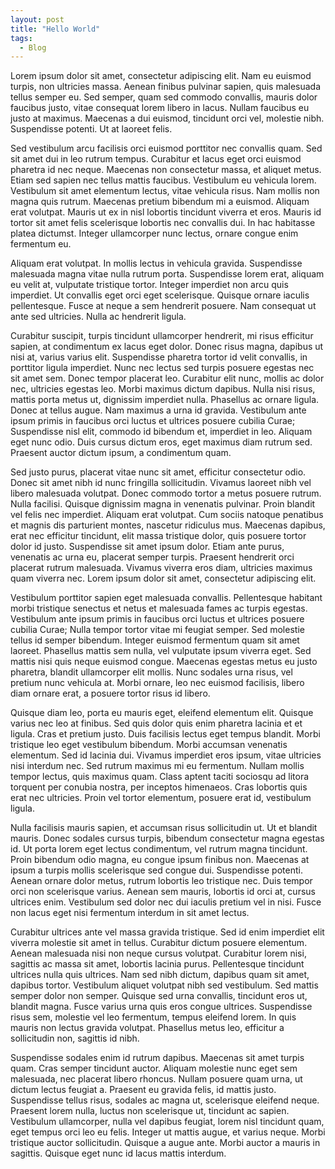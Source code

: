 ```yaml
---
layout: post
title: "Hello World"
tags: 
  - Blog
---
```

Lorem ipsum dolor sit amet, consectetur adipiscing elit. Nam eu euismod turpis, non ultricies massa. Aenean finibus pulvinar sapien, quis malesuada tellus semper eu. Sed semper, quam sed commodo convallis, mauris dolor faucibus justo, vitae consequat lorem libero in lacus. Nullam faucibus eu justo at maximus. Maecenas a dui euismod, tincidunt orci vel, molestie nibh. Suspendisse potenti. Ut at laoreet felis.

Sed vestibulum arcu facilisis orci euismod porttitor nec convallis quam. Sed sit amet dui in leo rutrum tempus. Curabitur et lacus eget orci euismod pharetra id nec neque. Maecenas non consectetur massa, et aliquet metus. Etiam sed sapien nec tellus mattis faucibus. Vestibulum eu vehicula lorem. Vestibulum sit amet elementum lectus, vitae vehicula risus. Nam mollis non magna quis rutrum. Maecenas pretium bibendum mi a euismod. Aliquam erat volutpat. Mauris ut ex in nisl lobortis tincidunt viverra et eros. Mauris id tortor sit amet felis scelerisque lobortis nec convallis dui. In hac habitasse platea dictumst. Integer ullamcorper nunc lectus, ornare congue enim fermentum eu.

Aliquam erat volutpat. In mollis lectus in vehicula gravida. Suspendisse malesuada magna vitae nulla rutrum porta. Suspendisse lorem erat, aliquam eu velit at, vulputate tristique tortor. Integer imperdiet non arcu quis imperdiet. Ut convallis eget orci eget scelerisque. Quisque ornare iaculis pellentesque. Fusce at neque a sem hendrerit posuere. Nam consequat ut ante sed ultricies. Nulla ac hendrerit ligula.

Curabitur suscipit, turpis tincidunt ullamcorper hendrerit, mi risus efficitur sapien, at condimentum ex lacus eget dolor. Donec risus magna, dapibus ut nisi at, varius varius elit. Suspendisse pharetra tortor id velit convallis, in porttitor ligula imperdiet. Nunc nec lectus sed turpis posuere egestas nec sit amet sem. Donec tempor placerat leo. Curabitur elit nunc, mollis ac dolor nec, ultricies egestas leo. Morbi maximus dictum dapibus. Nulla nisi risus, mattis porta metus ut, dignissim imperdiet nulla. Phasellus ac ornare ligula. Donec at tellus augue. Nam maximus a urna id gravida. Vestibulum ante ipsum primis in faucibus orci luctus et ultrices posuere cubilia Curae; Suspendisse nisl elit, commodo id bibendum et, imperdiet in leo. Aliquam eget nunc odio. Duis cursus dictum eros, eget maximus diam rutrum sed. Praesent auctor dictum ipsum, a condimentum quam.

Sed justo purus, placerat vitae nunc sit amet, efficitur consectetur odio. Donec sit amet nibh id nunc fringilla sollicitudin. Vivamus laoreet nibh vel libero malesuada volutpat. Donec commodo tortor a metus posuere rutrum. Nulla facilisi. Quisque dignissim magna in venenatis pulvinar. Proin blandit vel felis nec imperdiet. Aliquam erat volutpat. Cum sociis natoque penatibus et magnis dis parturient montes, nascetur ridiculus mus. Maecenas dapibus, erat nec efficitur tincidunt, elit massa tristique dolor, quis posuere tortor dolor id justo. Suspendisse sit amet ipsum dolor. Etiam ante purus, venenatis ac urna eu, placerat semper turpis. Praesent hendrerit orci placerat rutrum malesuada. Vivamus viverra eros diam, ultricies maximus quam viverra nec. Lorem ipsum dolor sit amet, consectetur adipiscing elit.

Vestibulum porttitor sapien eget malesuada convallis. Pellentesque habitant morbi tristique senectus et netus et malesuada fames ac turpis egestas. Vestibulum ante ipsum primis in faucibus orci luctus et ultrices posuere cubilia Curae; Nulla tempor tortor vitae mi feugiat semper. Sed molestie tellus id semper bibendum. Integer euismod fermentum quam sit amet laoreet. Phasellus mattis sem nulla, vel vulputate ipsum viverra eget. Sed mattis nisi quis neque euismod congue. Maecenas egestas metus eu justo pharetra, blandit ullamcorper elit mollis. Nunc sodales urna risus, vel pretium nunc vehicula at. Morbi ornare, leo nec euismod facilisis, libero diam ornare erat, a posuere tortor risus id libero.

Quisque diam leo, porta eu mauris eget, eleifend elementum elit. Quisque varius nec leo at finibus. Sed quis dolor quis enim pharetra lacinia et et ligula. Cras et pretium justo. Duis facilisis lectus eget tempus blandit. Morbi tristique leo eget vestibulum bibendum. Morbi accumsan venenatis elementum. Sed id lacinia dui. Vivamus imperdiet eros ipsum, vitae ultricies nisi interdum nec. Sed rutrum maximus mi eu fermentum. Nullam mollis tempor lectus, quis maximus quam. Class aptent taciti sociosqu ad litora torquent per conubia nostra, per inceptos himenaeos. Cras lobortis quis erat nec ultricies. Proin vel tortor elementum, posuere erat id, vestibulum ligula.

Nulla facilisis mauris sapien, et accumsan risus sollicitudin ut. Ut et blandit mauris. Donec sodales cursus turpis, bibendum consectetur magna egestas id. Ut porta lorem eget lectus condimentum, vel rutrum magna tincidunt. Proin bibendum odio magna, eu congue ipsum finibus non. Maecenas at ipsum a turpis mollis scelerisque sed congue dui. Suspendisse potenti. Aenean ornare dolor metus, rutrum lobortis leo tristique nec. Duis tempor orci non scelerisque varius. Aenean sem mauris, lobortis id orci at, cursus ultrices enim. Vestibulum sed dolor nec dui iaculis pretium vel in nisi. Fusce non lacus eget nisi fermentum interdum in sit amet lectus.

Curabitur ultrices ante vel massa gravida tristique. Sed id enim imperdiet elit viverra molestie sit amet in tellus. Curabitur dictum posuere elementum. Aenean malesuada nisi non neque cursus volutpat. Curabitur lorem nisi, sagittis ac massa sit amet, lobortis lacinia purus. Pellentesque tincidunt ultrices nulla quis ultrices. Nam sed nibh dictum, dapibus quam sit amet, dapibus tortor. Vestibulum aliquet volutpat nibh sed vestibulum. Sed mattis semper dolor non semper. Quisque sed urna convallis, tincidunt eros ut, blandit magna. Fusce varius urna quis eros congue ultrices. Suspendisse risus sem, molestie vel leo fermentum, tempus eleifend lorem. In quis mauris non lectus gravida volutpat. Phasellus metus leo, efficitur a sollicitudin non, sagittis id nibh.

Suspendisse sodales enim id rutrum dapibus. Maecenas sit amet turpis quam. Cras semper tincidunt auctor. Aliquam molestie nunc eget sem malesuada, nec placerat libero rhoncus. Nullam posuere quam urna, ut dictum lectus feugiat a. Praesent eu gravida felis, id mattis justo. Suspendisse tellus risus, sodales ac magna ut, scelerisque eleifend neque. Praesent lorem nulla, luctus non scelerisque ut, tincidunt ac sapien. Vestibulum ullamcorper, nulla vel dapibus feugiat, lorem nisl tincidunt quam, eget tempus orci leo eu felis. Integer ut mattis augue, et varius neque. Morbi tristique auctor sollicitudin. Quisque a augue ante. Morbi auctor a mauris in sagittis. Quisque eget nunc id lacus mattis interdum.